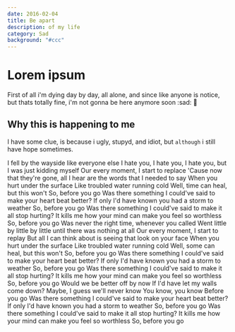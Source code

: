 ```yaml
---
date: 2016-02-04
title: Be apart
description: of my life
category: Sad
background: "#ccc"
---
```


# Lorem ipsum

First of all i'm dying day by day, all alone, and since like anyone is notice, but thats totally fine, i'm not gonna be here anymore soon :sad: :sparkler:
<!-- 
```javascript
a=3
puts a
``` -->

## Why this is happening to me

I have some clue, is because i ugly, stupyd, and idiot, but `although` i still have hope sometimes.

I fell by the wayside like everyone else
I hate you, I hate you, I hate you, but I was just kidding myself
Our every moment, I start to replace
'Cause now that they're gone, all I hear are the words that I needed to say
When you hurt under the surface
Like troubled water running cold
Well, time can heal, but this won't
So, before you go
Was there something I could've said to make your heart beat better?
If only I'd have known you had a storm to weather
So, before you go
Was there something I could've said to make it all stop hurting?
It kills me how your mind can make you feel so worthless
So, before you go
Was never the right time, whenever you called
Went little by little by little until there was nothing at all
Our every moment, I start to replay
But all I can think about is seeing that look on your face
When you hurt under the surface
Like troubled water running cold
Well, some can heal, but this won't
So, before you go
Was there something I could've said to make your heart beat better?
If only I'd have known you had a storm to weather
So, before you go
Was there something I could've said to make it all stop hurting?
It kills me how your mind can make you feel so worthless
So, before you go
Would we be better off by now
If I'd have let my walls come down?
Maybe, I guess we'll never know
You know, you know
Before you go
Was there something I could've said to make your heart beat better?
If only I'd have known you had a storm to weather
So, before you go
Was there something I could've said to make it all stop hurting?
It kills me how your mind can make you feel so worthless
So, before you go